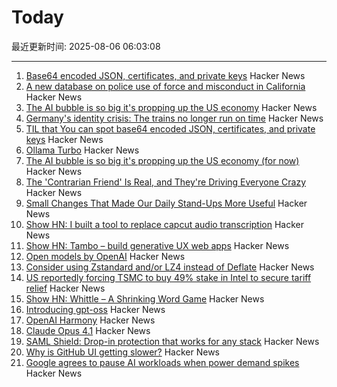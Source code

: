 # Today

最近更新时间: 2025-08-06 06:03:08

--- 
1. [Base64 encoded JSON, certificates, and private keys](https://ergaster.org/til/base64-encoded-json/) Hacker News
2. [A new database on police use of force and misconduct in California](https://journalism.berkeley.edu/police-records-access/) Hacker News
3. [The AI bubble is so big it's propping up the US economy](https://www.bloodinthemachine.com/p/the-ai-bubble-is-so-big-its-propping) Hacker News
4. [Germany's identity crisis: The trains no longer run on time](https://www.washingtonpost.com/world/2025/08/05/germany-trains-delays-broken-railroad/) Hacker News
5. [TIL that You can spot base64 encoded JSON, certificates, and private keys](https://ergaster.org/til/base64-encoded-json/) Hacker News
6. [Ollama Turbo](https://ollama.com/turbo) Hacker News
7. [The AI bubble is so big it's propping up the US economy (for now)](https://www.bloodinthemachine.com/p/the-ai-bubble-is-so-big-its-propping) Hacker News
8. [The 'Contrarian Friend' Is Real, and They're Driving Everyone Crazy](https://www.self.com/story/contrarian-friend-trend) Hacker News
9. [Small Changes That Made Our Daily Stand-Ups More Useful](https://www.progractivity.com/flow/revolutionize-your-daily-stand-ups/) Hacker News
10. [Show HN: I built a tool to replace capcut audio transcription](https://meetcosmos.com/free-audio-transcription/) Hacker News
11. [Show HN: Tambo – build generative UX web apps](https://github.com/tambo-ai/tambo) Hacker News
12. [Open models by OpenAI](https://openai.com/open-models/) Hacker News
13. [Consider using Zstandard and/or LZ4 instead of Deflate](https://github.com/w3c/png/issues/39) Hacker News
14. [US reportedly forcing TSMC to buy 49% stake in Intel to secure tariff relief](https://www.notebookcheck.net/Desperate-measures-to-save-Intel-US-reportedly-forcing-TSMC-to-buy-49-stake-in-Intel-to-secure-tariff-relief-for-Taiwan.1079424.0.html) Hacker News
15. [Show HN: Whittle – A Shrinking Word Game](https://playwhittle.com/) Hacker News
16. [Introducing gpt-oss](https://openai.com/index/introducing-gpt-oss/) Hacker News
17. [OpenAI Harmony](https://github.com/openai/harmony) Hacker News
18. [Claude Opus 4.1](https://www.anthropic.com/news/claude-opus-4-1) Hacker News
19. [SAML Shield: Drop-in protection that works for any stack](https://samlshield.com/) Hacker News
20. [Why is GitHub UI getting slower?](https://yoyo-code.com/why-is-github-ui-getting-so-much-slower/) Hacker News
21. [Google agrees to pause AI workloads when power demand spikes](https://www.theregister.com/2025/08/04/google_ai_datacenter_grid/) Hacker News
